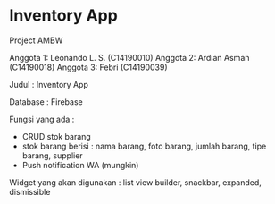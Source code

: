 # Inventory App
Project AMBW

Anggota 1: Leonando L. S. (C14190010)
Anggota 2: Ardian Asman (C14190018)
Anggota 3: Febri (C14190039)

Judul : Inventory App

Database : Firebase

Fungsi yang ada : 
- CRUD stok barang
- stok barang berisi : nama barang, foto barang, jumlah barang, tipe barang, supplier
- Push notification WA (mungkin)

Widget yang akan digunakan : list view builder, snackbar, expanded, dismissible
